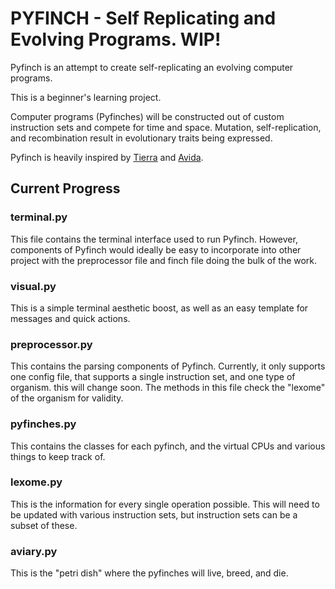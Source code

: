 # PYFINCH - Self Replicating and Evolving Programs. WIP!
Pyfinch is an attempt to create self-replicating an evolving computer programs.

This is a beginner's learning project.

Computer programs (Pyfinches) will be constructed out of custom instruction sets and compete for time and space. Mutation, self-replication, and recombination result in evolutionary traits being expressed.

Pyfinch is heavily inspired by [Tierra](https://github.com/acisternino/tierra) and [Avida](https://github.com/devosoft/avida).

## Current Progress
### terminal.py
This file contains the terminal interface used to run Pyfinch. However, components of Pyfinch would ideally be easy to incorporate into other project with the preprocessor file and finch file doing the bulk of the work.

### visual.py
This is a simple terminal aesthetic boost, as well as an easy template for messages and quick actions.

### preprocessor.py
This contains the parsing components of Pyfinch. Currently, it only supports one config file, that supports a single instruction set, and one type of organism. this will change soon. The methods in this file check the "lexome" of the organism for validity.

### pyfinches.py
This contains the classes for each pyfinch, and the virtual CPUs and various things to keep track of.

### lexome.py
This is the information for every single operation possible. This will need to be updated with various instruction sets, but instruction sets can be a subset of these.

### aviary.py
This is the "petri dish" where the pyfinches will live, breed, and die. 